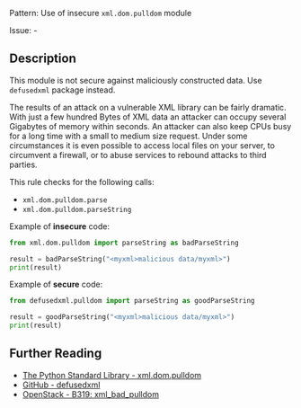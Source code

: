 Pattern: Use of insecure `xml.dom.pulldom` module

Issue: -

## Description

This module is not secure against maliciously constructed data. Use `defusedxml` package instead.

The results of an attack on a vulnerable XML library can be fairly dramatic. With just a few hundred Bytes of XML data an attacker can occupy several Gigabytes of memory within seconds. An attacker can also keep CPUs busy for a long time with a small to medium size request. Under some circumstances it is even possible to access local files on your server, to circumvent a firewall, or to abuse services to rebound attacks to third parties.

This rule checks for the following calls:

  - `xml.dom.pulldom.parse`
  - `xml.dom.pulldom.parseString`  


Example of **insecure** code:

```python
from xml.dom.pulldom import parseString as badParseString

result = badParseString("<myxml>malicious data/myxml>")
print(result)
```

Example of **secure** code:

```python
from defusedxml.pulldom import parseString as goodParseString

result = goodParseString("<myxml>malicious data/myxml>")
print(result)
```

## Further Reading

* [The Python Standard Library -  xml.dom.pulldom](https://docs.python.org/2/library/xml.dom.pulldom.html)
* [GitHub - defusedxml](https://github.com/tiran/defusedxml)
* [OpenStack - B319: xml_bad_pulldom](https://docs.openstack.org/developer/bandit/api/bandit.blacklists.html#b313-b320-xml)
